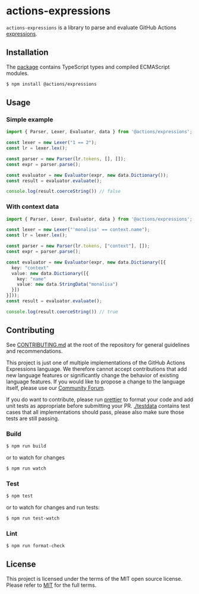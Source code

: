 # actions-expressions

`actions-expressions` is a library to parse and evaluate GitHub Actions [expressions](https://docs.github.com/actions/learn-github-actions/expressions).

## Installation

The [package](https://www.npmjs.com/package/@actions/expressions) contains TypeScript types and compiled ECMAScript modules.

```bash
$ npm install @actions/expressions
```

## Usage

### Simple example

```ts
import { Parser, Lexer, Evaluator, data } from '@actions/expressions';

const lexer = new Lexer("1 == 2");
const lr = lexer.lex();

const parser = new Parser(lr.tokens, [], []);
const expr = parser.parse();

const evaluator = new Evaluator(expr, new data.Dictionary());
const result = evaluator.evaluate();

console.log(result.coerceString()) // false
```

### With context data

```ts
import { Parser, Lexer, Evaluator, data } from '@actions/expressions';

const lexer = new Lexer("'monalisa' == context.name");
const lr = lexer.lex();

const parser = new Parser(lr.tokens, ["context"], []);
const expr = parser.parse();

const evaluator = new Evaluator(expr, new data.Dictionary([{
  key: "context"
  value: new data.Dictionary([{
    key: "name"
    value: new data.StringData("monalisa")
  }])
}]));
const result = evaluator.evaluate();

console.log(result.coerceString()) // true
```

## Contributing

See [CONTRIBUTING.md](../CONTRIBUTING.md) at the root of the repository for general guidelines and recommendations.

This project is just one of multiple implementations of the GitHub Actions Expressions language. We therefore cannot accept contributions that add new language features or significantly change the behavior of existing language features. If you would like to propose a change to the language itself, please use our [Community Forum](https://github.com/community/community/discussions/categories/actions-and-packages).

If you do want to contribute, please run [prettier](https://prettier.io/) to format your code and add unit tests as appropriate before submitting your PR. [./testdata](./testdata) contains test cases that all implementations should pass, please also make sure those tests are still passing.

### Build

```bash
$ npm run build
```

or to watch for changes

```bash
$ npm run watch
```

### Test

```bash
$ npm test
```

or to watch for changes and run tests:

```bash
$ npm run test-watch
```

### Lint

```bash
$ npm run format-check
```

## License

This project is licensed under the terms of the MIT open source license. Please refer to [MIT](../LICENSE) for the full terms.